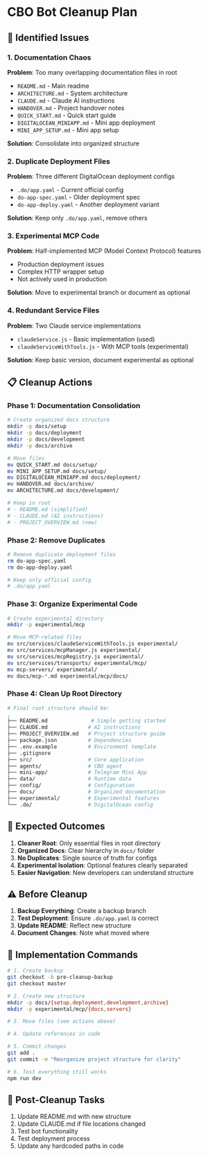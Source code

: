 # CBO Bot Cleanup Plan

## 🧹 Identified Issues

### 1. Documentation Chaos
**Problem**: Too many overlapping documentation files in root
- `README.md` - Main readme
- `ARCHITECTURE.md` - System architecture 
- `CLAUDE.md` - Claude AI instructions
- `HANDOVER.md` - Project handover notes
- `QUICK_START.md` - Quick start guide
- `DIGITALOCEAN_MINIAPP.md` - Mini app deployment
- `MINI_APP_SETUP.md` - Mini app setup

**Solution**: Consolidate into organized structure

### 2. Duplicate Deployment Files
**Problem**: Three different DigitalOcean deployment configs
- `.do/app.yaml` - Current official config
- `do-app-spec.yaml` - Older deployment spec
- `do-app-deploy.yaml` - Another deployment variant

**Solution**: Keep only `.do/app.yaml`, remove others

### 3. Experimental MCP Code
**Problem**: Half-implemented MCP (Model Context Protocol) features
- Production deployment issues
- Complex HTTP wrapper setup
- Not actively used in production

**Solution**: Move to experimental branch or document as optional

### 4. Redundant Service Files
**Problem**: Two Claude service implementations
- `claudeService.js` - Basic implementation (used)
- `claudeServiceWithTools.js` - With MCP tools (experimental)

**Solution**: Keep basic version, document experimental as optional

## 📋 Cleanup Actions

### Phase 1: Documentation Consolidation
```bash
# Create organized docs structure
mkdir -p docs/setup
mkdir -p docs/deployment  
mkdir -p docs/development
mkdir -p docs/archive

# Move files
mv QUICK_START.md docs/setup/
mv MINI_APP_SETUP.md docs/setup/
mv DIGITALOCEAN_MINIAPP.md docs/deployment/
mv HANDOVER.md docs/archive/
mv ARCHITECTURE.md docs/development/

# Keep in root
# - README.md (simplified)
# - CLAUDE.md (AI instructions)
# - PROJECT_OVERVIEW.md (new)
```

### Phase 2: Remove Duplicates
```bash
# Remove duplicate deployment files
rm do-app-spec.yaml
rm do-app-deploy.yaml

# Keep only official config
# .do/app.yaml
```

### Phase 3: Organize Experimental Code
```bash
# Create experimental directory
mkdir -p experimental/mcp

# Move MCP-related files
mv src/services/claudeServiceWithTools.js experimental/
mv src/services/mcpManager.js experimental/
mv src/services/mcpRegistry.js experimental/
mv src/services/transports/ experimental/mcp/
mv mcp-servers/ experimental/
mv docs/mcp-*.md experimental/mcp/docs/
```

### Phase 4: Clean Up Root Directory
```bash
# Final root structure should be:
.
├── README.md              # Simple getting started
├── CLAUDE.md             # AI instructions
├── PROJECT_OVERVIEW.md   # Project structure guide
├── package.json          # Dependencies
├── .env.example          # Environment template
├── .gitignore           
├── src/                  # Core application
├── agents/               # CBO agent
├── mini-app/             # Telegram Mini App
├── data/                 # Runtime data
├── config/               # Configuration
├── docs/                 # Organized documentation
├── experimental/         # Experimental features
└── .do/                  # DigitalOcean config
```

## 🎯 Expected Outcomes

1. **Cleaner Root**: Only essential files in root directory
2. **Organized Docs**: Clear hierarchy in `docs/` folder
3. **No Duplicates**: Single source of truth for configs
4. **Experimental Isolation**: Optional features clearly separated
5. **Easier Navigation**: New developers can understand structure

## ⚠️ Before Cleanup

1. **Backup Everything**: Create a backup branch
2. **Test Deployment**: Ensure `.do/app.yaml` is correct
3. **Update README**: Reflect new structure
4. **Document Changes**: Note what moved where

## 🚀 Implementation Commands

```bash
# 1. Create backup
git checkout -b pre-cleanup-backup
git checkout master

# 2. Create new structure
mkdir -p docs/{setup,deployment,development,archive}
mkdir -p experimental/mcp/{docs,servers}

# 3. Move files (see actions above)

# 4. Update references in code

# 5. Commit changes
git add .
git commit -m "Reorganize project structure for clarity"

# 6. Test everything still works
npm run dev
```

## 📝 Post-Cleanup Tasks

1. Update README.md with new structure
2. Update CLAUDE.md if file locations changed
3. Test bot functionality
4. Test deployment process
5. Update any hardcoded paths in code